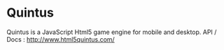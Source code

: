 # Quintus

Quintus is a JavaScript Html5 game engine for mobile and desktop.
API / Docs : http://www.html5quintus.com/

